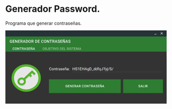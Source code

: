 # Generador Password.
Programa que generar contraseñas.

![Vista](https://github.com/AlfredoCU/Generador-Pass-Proyecto/blob/master/Interfaz/1.png)
